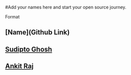 #Add your names here and start your open source journey.

Format 
## [Name](Github Link)

## [Sudipto Ghosh](https://github.com/pydevsg/)
## [Ankit Raj](https://github.com/ank1traj/)
